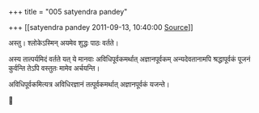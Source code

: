 +++
title = "005 satyendra pandey"

+++
[[satyendra pandey	2011-09-13, 10:40:00 [Source](https://groups.google.com/g/bvparishat/c/co6xPJZPWgc)]]



अस्तु। श्लोकेऽस्मिन् अयमेव शुद्धः पाठः वर्तते।

अस्य तात्पर्यमिदं वर्तते यत् ये मानवाः अविधिपूर्वकमर्थात् अज्ञानपूर्वकम् अन्यदेवतानामपि श्रद्धापूर्वकं पूजनं कुर्वन्ति तेऽपि वस्तुतः मामेव अर्चयन्ति।

अविधिपूर्वकमित्यत्र अविधिरज्ञानं तत्पूर्वकमर्थात् अज्ञानपूर्वकं यजन्ते।  
  




